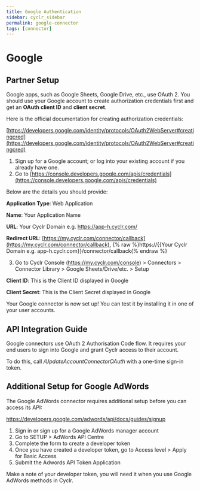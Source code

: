 ```yaml
---
title: Google Authentication
sidebar: cyclr_sidebar
permalink: google-connector
tags: [connector]
---
```


# Google #

Partner Setup
-------------

Google apps, such as Google Sheets, Google Drive, etc., use OAuth 2. You should use your Google account to create authorization credentials first and get an **OAuth client ID** and **client secret**.

Here is the official documentation for creating authorization credentials:

[https://developers.google.com/identity/protocols/OAuth2WebServer#creatingcred](https://developers.google.com/identity/protocols/OAuth2WebServer#creatingcred)

1.  Sign up for a Google account; or log into your existing account if you already have one.
2.  Go to [https://console.developers.google.com/apis/credentials](https://console.developers.google.com/apis/credentials)

Below are the details you should provide:

**Application Type**: Web Application

**Name**: Your Application Name

**URL**: Your Cyclr Domain e.g. https://app-h.cyclr.com/

**Redirect URL**: [https://my.cyclr.com/connector/callback](https://my.cyclr.com/connector/callback), {% raw %}https://{{Your Cyclr Domain e.g. app-h.cyclr.com}}/connector/callback{% endraw %}

3.  Go to Cyclr Console (https://my.cyclr.com/console) > Connectors > Connector Library > Google Sheets/Drive/etc. > Setup

**Client ID**: This is the Client ID displayed in Google

**Client Secret**: This is the Client Secret displayed in Google

Your Google connector is now set up! You can test it by installing it in one of your user accounts.

API Integration Guide
---------------------

Google connectors use OAuth 2 Authorisation Code flow. It requires your end users to sign into Google and grant Cyclr access to their account.

To do this, call _/UpdateAccountConnectorOAuth_ with a one-time sign-in token.

Additional Setup for Google AdWords
-----------------------------------

The Google AdWords connector requires additional setup before you can access its API:

https://developers.google.com/adwords/api/docs/guides/signup

1.  Sign in or sign up for a Google AdWords manager account
2.  Go to SETUP > AdWords API Centre
3.  Complete the form to create a developer token
4.  Once you have created a developer token, go to Access level > Apply for Basic Access
5.  Submit the Adwords API Token Application

Make a note of your developer token, you will need it when you use Google AdWords methods in Cyclr.
